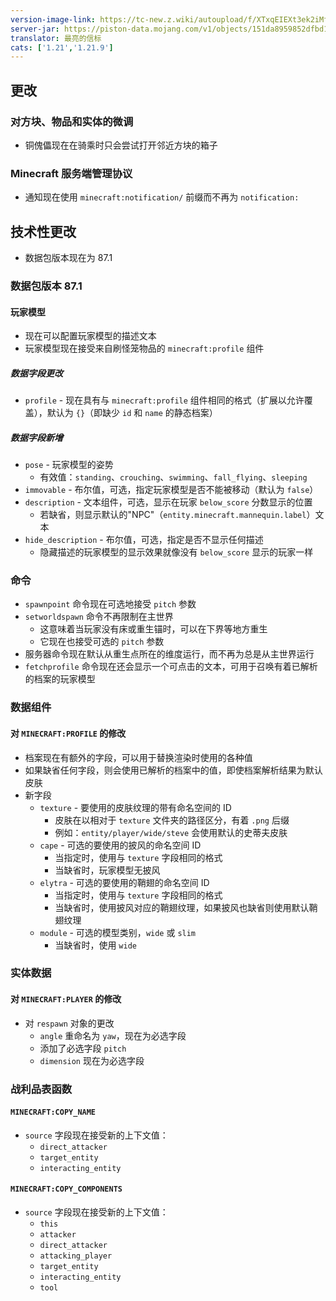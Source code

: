 ```yaml
---
version-image-link: https://tc-new.z.wiki/autoupload/f/XTxqEIEXt3ek2iMfNVy0xHr9SBDGMOz2CzLFKIoBJwSyl5f0KlZfm6UsKj-HyTuv/20250916/agMY/1.21.9-pre1_1170x500.jpg.avif/webp
server-jar: https://piston-data.mojang.com/v1/objects/151da8959852dfbd1b20efbad31645b95cc8ba31/server.jar
translator: 最亮的信标
cats: ['1.21','1.21.9']
---
```

## 更改
### 对方块、物品和实体的微调
* 铜傀儡现在在骑乘时只会尝试打开邻近方块的箱子

### Minecraft 服务端管理协议
* 通知现在使用 `minecraft:notification/` 前缀而不再为 `notification:`

## 技术性更改
* 数据包版本现在为 87.1

### 数据包版本 87.1
#### 玩家模型
* 现在可以配置玩家模型的描述文本
* 玩家模型现在接受来自刷怪笼物品的 `minecraft:profile` 组件

##### 数据字段更改
* `profile` - 现在具有与 `minecraft:profile` 组件相同的格式（扩展以允许覆盖），默认为 `{}`（即缺少 `id` 和 `name` 的静态档案）

##### 数据字段新增
* `pose` - 玩家模型的姿势
    * 有效值：`standing`、`crouching`、`swimming`、`fall_flying`、`sleeping`
* `immovable` - 布尔值，可选，指定玩家模型是否不能被移动（默认为 `false`）
* `description` - 文本组件，可选，显示在玩家 `below_score` 分数显示的位置
    * 若缺省，则显示默认的"NPC"（`entity.minecraft.mannequin.label`）文本
* `hide_description` - 布尔值，可选，指定是否不显示任何描述
    * 隐藏描述的玩家模型的显示效果就像没有 `below_score` 显示的玩家一样

### 命令
* `spawnpoint` 命令现在可选地接受 `pitch` 参数
* `setworldspawn` 命令不再限制在主世界
    * 这意味着当玩家没有床或重生锚时，可以在下界等地方重生
    * 它现在也接受可选的 `pitch` 参数
* 服务器命令现在默认从重生点所在的维度运行，而不再为总是从主世界运行
* `fetchprofile` 命令现在还会显示一个可点击的文本，可用于召唤有着已解析的档案的玩家模型

### 数据组件
#### 对 `MINECRAFT:PROFILE` 的修改
* 档案现在有额外的字段，可以用于替换渲染时使用的各种值
* 如果缺省任何字段，则会使用已解析的档案中的值，即使档案解析结果为默认皮肤
* 新字段
    * `texture` - 要使用的皮肤纹理的带有命名空间的 ID
        * 皮肤在以相对于 `texture` 文件夹的路径区分，有着 `.png` 后缀
        * 例如：`entity/player/wide/steve` 会使用默认的史蒂夫皮肤
    * `cape` - 可选的要使用的披风的命名空间 ID
        * 当指定时，使用与 `texture` 字段相同的格式
        * 当缺省时，玩家模型无披风
    * `elytra` - 可选的要使用的鞘翅的命名空间 ID
        * 当指定时，使用与 `texture` 字段相同的格式
        * 当缺省时，使用披风对应的鞘翅纹理，如果披风也缺省则使用默认鞘翅纹理
    * `module` - 可选的模型类别，`wide` 或 `slim`
        * 当缺省时，使用 `wide`

### 实体数据
#### 对 `MINECRAFT:PLAYER` 的修改
* 对 `respawn` 对象的更改
    * `angle` 重命名为 `yaw`，现在为必选字段
    * 添加了必选字段 `pitch`
    * `dimension` 现在为必选字段

### 战利品表函数
#### `MINECRAFT:COPY_NAME`
* `source` 字段现在接受新的上下文值：
    * `direct_attacker`
    * `target_entity`
    * `interacting_entity`

#### `MINECRAFT:COPY_COMPONENTS`
* `source` 字段现在接受新的上下文值：
    * `this`
    * `attacker`
    * `direct_attacker`
    * `attacking_player`
    * `target_entity`
    * `interacting_entity`
    * `tool`